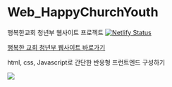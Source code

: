 # Web_HappyChurchYouth
행복한교회 청년부 웹사이트 프로젝트 
[![Netlify Status](https://api.netlify.com/api/v1/badges/cc65a744-a022-49f6-bd0e-0af9ba1c7036/deploy-status)](https://app.netlify.com/sites/happychurchyouth/deploys)


<a href="http://happychurchyouth.com/">행복한 교회 청년부 웹사이트 바로가기<a>

html, css, Javascript로 간단한 반응형 프런트엔드 구성하기 <br/>

<img src = "media/readme.gif">